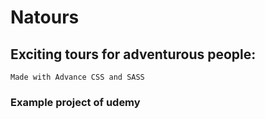# Natours  
## Exciting tours for adventurous people:
    Made with Advance CSS and SASS

### Example project of udemy 
